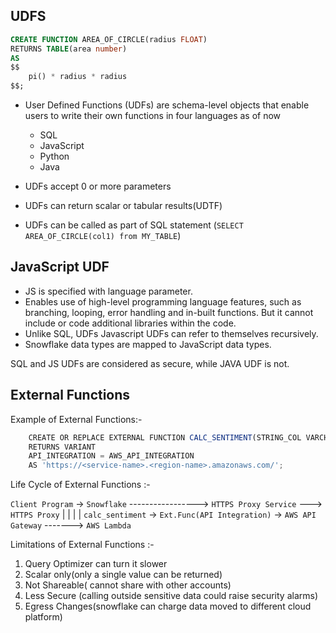 UDFS
------------

```sql
CREATE FUNCTION AREA_OF_CIRCLE(radius FLOAT)
RETURNS TABLE(area number)
AS
$$
    pi() * radius * radius
$$;

```


* User Defined Functions (UDFs) are schema-level objects that enable users to write their 
    own functions in four languages as of now
  - SQL
  - JavaScript
  - Python
  - Java

* UDFs accept 0 or more parameters
* UDFs can return scalar or tabular results(UDTF)
* UDFs can be called as part of SQL statement (`SELECT AREA_OF_CIRCLE(col1) from MY_TABLE`)

JavaScript UDF
----------------
* JS is specified with language parameter.
* Enables use of high-level programming language features, 
    such as branching, looping, error handling and in-built functions.
    But it cannot include or code additional libraries within the code.
* Unlike SQL, UDFs Javascript UDFs can refer to themselves recursively.
* Snowflake data types are mapped to JavaScript data types.

SQL and JS UDFs are considered as secure,
while JAVA UDF is not.

External Functions
-------------------

Example of External Functions:-
```js
    CREATE OR REPLACE EXTERNAL FUNCTION CALC_SENTIMENT(STRING_COL VARCHAR)
    RETURNS VARIANT
    API_INTEGRATION = AWS_API_INTEGRATION
    AS 'https://<service-name>.<region-name>.amazonaws.com/';
```

Life Cycle of External Functions :-

`Client Program` -> `Snowflake` -----------------> `HTTPS Proxy Service` ---> `HTTPS Proxy`
        |            |                              |                           |
`calc_sentiment` -> `Ext.Func(API Integration)` -> `AWS API Gateway` -------> `AWS Lambda`


Limitations of External Functions :-
1. Query Optimizer can turn it slower
2. Scalar only(only a single value can be returned)
3. Not Shareable( cannot share with other accounts)
4. Less Secure (calling outside sensitive data could raise security alarms)
5. Egress Changes(snowflake can charge data moved to different cloud platform)